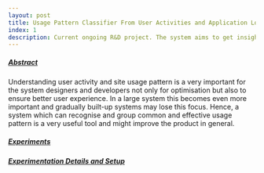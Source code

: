 ```yaml
---
layout: post
title: Usage Pattern Classifier From User Activities and Application Logging Events (Ongoing)
index: 1
description: Current ongoing R&D project. The system aims to get insights from user logs and system generated events to understand frequently site visit pattern. This data will be useful in future to optimize the user interface and to make the user experience more seamless. 
---
```


<h5><u>Abstract</u></h5>
Understanding user activity and site usage pattern is a very important for the system designers and developers not only for optimisation but also to ensure better user experience. 
In a large system this becomes even more important and gradually built-up systems may lose this focus. 
Hence, a system which can recognise and group common and effective usage pattern is a very useful tool and might improve the product in general.

<h5><u>Experiments</u></h5>

<h5><u>Experimentation Details and Setup</u></h5>
